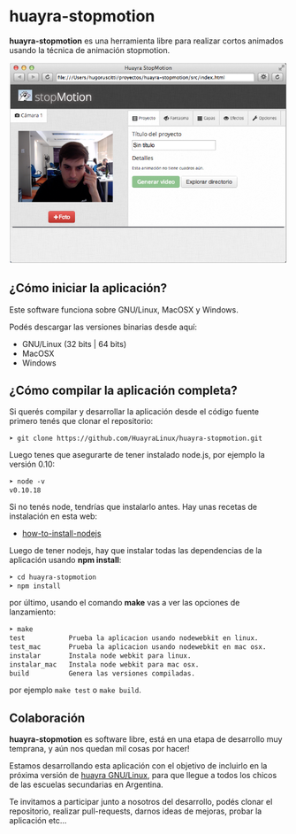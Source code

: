 huayra-stopmotion
=================

**huayra-stopmotion** es una herramienta libre para realizar cortos animados usando la técnica de animación stopmotion.

![](img/preview.png)


¿Cómo iniciar la aplicación?
----------------------------

Este software funciona sobre GNU/Linux, MacOSX y Windows.

Podés descargar las versiones binarias desde aquí:

- GNU/Linux (32 bits | 64 bits)
- MacOSX
- Windows


¿Cómo compilar la aplicación completa?
--------------------------------------

Si querés compilar y desarrollar la aplicación desde el código
fuente primero tenés que clonar el repositorio:

	➤ git clone https://github.com/HuayraLinux/huayra-stopmotion.git

Luego tenes que asegurarte de tener instalado node.js, por ejemplo la versión 0.10:

	➤ node -v
	v0.10.18
	
Si no tenés node, tendrías que instalarlo antes. Hay unas recetas de instalación en
esta web:

- [how-to-install-nodejs](http://howtonode.org/how-to-install-nodejs)
	
Luego de tener nodejs, hay que instalar todas las dependencias de la aplicación
usando **npm install**:

	➤ cd huayra-stopmotion
	➤ npm install
	
por último, usando el comando **make** vas a ver las opciones de lanzamiento:

	➤ make
	test           Prueba la aplicacion usando nodewebkit en linux.
	test_mac       Prueba la aplicacion usando nodewebkit en mac osx.
	instalar       Instala node webkit para linux.
	instalar_mac   Instala node webkit para mac osx.
	build          Genera las versiones compiladas.
	
por ejemplo ``make test`` o ``make build``.


Colaboración
------------

**huayra-stopmotion** es software libre, está en una etapa de desarrollo muy temprana, y aún nos quedan mil cosas por hacer!

Estamos desarrollando esta aplicación con el objetivo de incluirlo en la próxima versión de [huayra GNU/Linux](http://huayra.conectarigualdad.gob.ar/), para que llegue a todos los chicos de las escuelas secundarias en Argentina.

Te invitamos a participar junto a nosotros del desarrollo, podés clonar el repositorio, realizar pull-requests, darnos ideas de mejoras, probar la aplicación etc…
